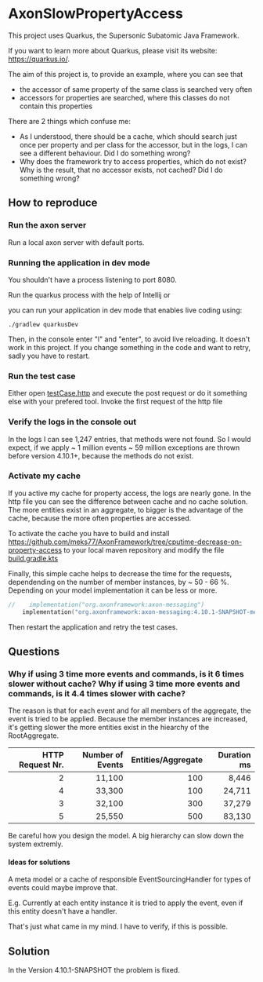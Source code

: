 # AxonSlowPropertyAccess

This project uses Quarkus, the Supersonic Subatomic Java Framework.

If you want to learn more about Quarkus, please visit its website: <https://quarkus.io/>.

The aim of this project is, to provide an example, where you can see that

* the accessor of same property of the same class is searched very often
* accessors for properties are searched, where this classes do not contain this properties

There are 2 things which confuse me:

- As I understood, there should be a cache, which should search just once per property and per class for the accessor,
  but in the logs, I can see a different behaviour. Did I do something wrong?
- Why does the framework try to access properties, which do not exist? Why is the result, that no accessor exists, not
  cached? Did I do something wrong?

## How to reproduce

### Run the axon server

Run a local axon server with default ports.

### Running the application in dev mode

You shouldn't have a process listening to port 8080.

Run the quarkus process with the help of Intellij or

you can run your application in dev mode that enables live coding using:

```shell script
./gradlew quarkusDev
```

Then, in the console enter "l" and "enter", to avoid live reloading. It doesn't work in this project. If you change
something in the code and want to retry, sadly you have to restart.

### Run the test case

Either open [testCase.http](src/test/resources/testCase.http) and execute the post request or do it something else with
your prefered tool.
Invoke the first request of the http file 

### Verify the logs in the console out

In the logs I can see 1,247 entries, that methods were not found.
So I would expect, if we apply ~ 1 million events ~ 59 million exceptions are thrown before version 4.10.1+, because the
methods do not exist.

### Activate my cache
If you active my cache for property access, the logs are nearly gone.
In the http file you can see the difference between cache and no cache solution. The more entities exist in an aggregate,
to bigger is the advantage of the cache, because the more often properties are accessed.

To activate the cache you have to build and install https://github.com/meks77/AxonFramework/tree/cputime-decrease-on-property-access
to your local maven repository and modify the file [build.gradle.kts](build.gradle.kts)

Finally, this simple cache helps to decrease the time for the requests, dependending on the number of member instances, by ~ 50 - 66 %. Depending on your model implementation it can be less or more.

```kotlin
//    implementation("org.axonframework:axon-messaging")
    implementation("org.axonframework:axon-messaging:4.10.1-SNAPSHOT-meks77")
```
Then restart the application and retry the test cases.

## Questions

### Why if using 3 time more events and commands, is it 6 times slower without cache? Why if using 3 time more events and commands, is it 4.4 times slower with cache?

The reason is that for each event and for all members of the aggregate, the event is tried to be applied. Because the
member instances are increased, it's getting slower the more entities exist in the hiearchy of the RootAggregate.

| HTTP Request Nr. | Number of Events | Entities/Aggregate | Duration ms |
|-----------------:|-----------------:|-------------------:|------------:|
|                2 |           11,100 |                100 |       8,446 |
|                4 |           33,300 |                100 |      24,711 | 
|                3 |           32,100 |                300 |      37,279 |
|                5 |           25,550 |                500 |      83,130 |

Be careful how you design the model. A big hierarchy can slow down the system extremly.

#### Ideas for solutions
A meta model or a cache of responsible EventSourcingHandler for types of events could maybe improve that.

E.g. Currently at each entity instance it is tried to apply the event, even if this entity doesn't have a handler.

That's just what came in my mind. I have to verify, if this is possible. 

## Solution

In the Version 4.10.1-SNAPSHOT the problem is fixed.